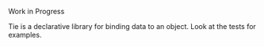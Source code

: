 Work in Progress

Tie is a declarative library for binding data to an object. Look at the tests for examples.
